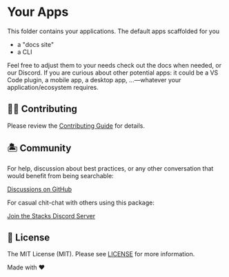 # Your Apps

This folder contains your applications. The default apps scaffolded for you

- a "docs site"
- a CLI

Feel free to adjust them to your needs check out the docs when needed, or our Discord. If you are curious about other potential apps: it could be a VS Code plugin, a mobile app, a desktop app, ...—whatever your application/ecosystem requires.

## 💪🏼 Contributing

Please review the [Contributing Guide](https://github.com/stacksjs/contributing) for details.

## 🏝 Community

For help, discussion about best practices, or any other conversation that would benefit from being searchable:

[Discussions on GitHub](https://github.com/stacksjs/stacks/discussions)

For casual chit-chat with others using this package:

[Join the Stacks Discord Server](https://discord.ow3.org)

## 📄 License

The MIT License (MIT). Please see [LICENSE](../LICENSE.md) for more information.

Made with ❤️

